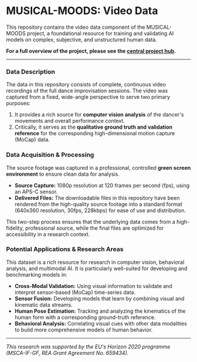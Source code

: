 # MUSICAL-MOODS: Video Data

This repository contains the video data component of the MUSICAL-MOODS project, a foundational resource for training and validating AI models on complex, subjective, and unstructured human data.

**For a full overview of the project, please see the [central project hub](https://github.com/fabiopaolizzo/musical-moods.main).**

---

### Data Description

The data in this repository consists of complete, continuous video recordings of the full dance improvisation sessions. The video was captured from a fixed, wide-angle perspective to serve two primary purposes:

1.  It provides a rich source for **computer vision analysis** of the dancer's movements and overall performance context.
2.  Critically, it serves as the **qualitative ground truth and validation reference** for the corresponding high-dimensional motion capture (MoCap) data.

### Data Acquisition & Processing

The source footage was captured in a professional, controlled **green screen environment** to ensure clean data for analysis.

*   **Source Capture:** 1080p resolution at 120 frames per second (fps), using an APS-C sensor.
*   **Delivered Files:** The downloadable files in this repository have been rendered from the high-quality source footage into a standard format (640x360 resolution, 30fps, 228kbps) for ease of use and distribution.

This two-step process ensures that the underlying data comes from a high-fidelity, professional source, while the final files are optimized for accessibility in a research context.

### Potential Applications & Research Areas

This dataset is a rich resource for research in computer vision, behavioral analysis, and multimodal AI. It is particularly well-suited for developing and benchmarking models in:

-   **Cross-Modal Validation:** Using visual information to validate and interpret sensor-based (MoCap) time-series data.
-   **Sensor Fusion:** Developing models that learn by combining visual and kinematic data streams.
-   **Human Pose Estimation:** Tracking and analyzing the kinematics of the human form with a corresponding ground-truth reference.
-   **Behavioral Analysis:** Correlating visual cues with other data modalities to build more comprehensive models of human behavior.

---

*This research was supported by the EU's Horizon 2020 programme (MSCA-IF-GF, REA Grant Agreement No. 659434).*
